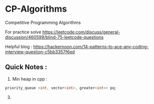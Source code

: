 # CP-Algorithms
Competitive Programming Algorithms

For practice solve https://leetcode.com/discuss/general-discussion/460599/blind-75-leetcode-questions

Helpful blog : https://hackernoon.com/14-patterns-to-ace-any-coding-interview-question-c5bb3357f6ed


## Quick Notes :

1. Min heap in cpp : 
```cpp
priority_queue <int, vector<int>, greater<int>> pq;
```
3. 
